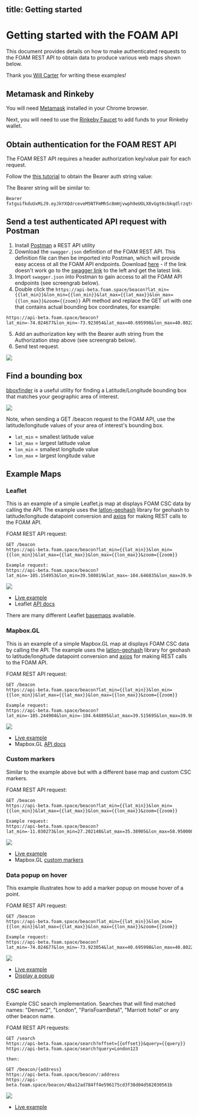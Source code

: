 title: Getting started
---

# Getting started with the FOAM API

This document provides details on how to make authenticated requests to the FOAM REST API to obtain data to produce various web maps shown below.

Thank you [Will Carter](https://github.com/FergusDevelopmentLLC/) for writing these examples!

## Metamask and Rinkeby

You will need [Metamask](https://metamask.io/) installed in your Chrome browser.

Next, you will need to use the [Rinkeby Faucet](https://www.rinkeby.io/#faucet) to add funds to your Rinkeby wallet.

## Obtain authentication for the FOAM REST API

The FOAM REST API requires a header authorization key/value pair for each request. 

Follow the [this tutorial](intro_to_api.html) to obtain the Bearer auth string value:

The Bearer string will be similar to:
```
Bearer fxtguifkduUxMiJ9.eyJkYXQdrceveM5NTFmMhSc8mHjvwph9eUOLX8vGgt6cbkqdlrzqtvw...
```

## Send a test authenticated API request with Postman

1. Install [Postman](https://www.getpostman.com/) a REST API utility 
2. Download the `swagger.json` definition of the FOAM REST API. This definition file can then be imported into Postman, which will provide easy access ot all the FOAM API endpoints. Download [here](https://f-o-a-m.github.io/foam.developer/3f1f223f5e0965a733c42bdba28adbf5/swagger.json) - if the link doesn't work go to the [swagger link](../swagger/ui.html) to the left and get the latest link.
3. Import `swagger.json` into Postman to gain access to all the FOAM API endpoints (see screengrab below).
4. Double click the `https://api-beta.foam.space/beacon?lat_min={{lat_min}}&lon_min={{lon_min}}&lat_max={{lat_max}}&lon_max={{lon_max}}&zoom={{zoom}}` API method and replace the GET url with one that contains actual bounding box coordinates, for example: 
```
https://api-beta.foam.space/beacon?lat_min=-74.024677&lon_min=-73.923054&lat_max=40.695998&lon_max=40.802245
```
5. Add an authorization key with the Bearer auth string from the Authorization step above (see screengrab below).
6. Send test request.

![](https://i.imgur.com/w3E0UoA.gif)

## Find a bounding box

[bboxfinder](http://bboxfinder.com) is a useful utility for finding a Latitude/Longitude bounding box that matches your geographic area of interest. 

![](http://storage5.static.itmages.com/i/18/0323/h_1521817819_9414564_3c23fc1852.png)

Note, when sending a GET /beacon request to the FOAM API, use the latitude/longitude values of your area of interest's bounding box.
* `lat_min` = smallest latitude value
* `lat_max` = largest latitude value
* `lon_min` = smallest longitude value
* `lon_max` = largest longitude value

## Example Maps

### Leaflet

This is an example of a simple Leaflet.js map at displays FOAM CSC data by calling the API. The example uses the [latlon-geohash](https://github.com/chrisveness/latlon-geohash) library for geohash to latitude/longitude datapoint conversion and [axios](https://github.com/axios/axios) for making REST calls to the FOAM API.

FOAM REST API request:
```
GET /beacon
https://api-beta.foam.space/beacon?lat_min={{lat_min}}&lon_min={{lon_min}}&lat_max={{lat_max}}&lon_max={{lon_max}}&zoom={{zoom}}

Example request:
https://api-beta.foam.space/beacon?lat_min=-105.154953&lon_min=39.580819&lat_max=-104.646835&lon_max=39.941857
```

![](http://storage3.static.itmages.com/i/18/0322/h_1521738128_2846268_36122b1f75.png)

* [Live example](http://bl.ocks.org/kejace/0d93e33c0da9696b0fc5db3b0fbae06d)
* Leaflet [API docs](http://leafletjs.com/reference-1.3.0.html)

There are many different Leaflet [basemaps](http://leaflet-extras.github.io/leaflet-providers/preview/) available.

### Mapbox.GL

This is an example of a simple Mapbox.GL map at displays FOAM CSC data by calling the API. The example uses the [latlon-geohash](https://github.com/chrisveness/latlon-geohash) library for geohash to latitude/longitude datapoint conversion and [axios](https://github.com/axios/axios) for making REST calls to the FOAM API.

FOAM REST API request:
```
GET /beacon
https://api-beta.foam.space/beacon?lat_min={{lat_min}}&lon_min={{lon_min}}&lat_max={{lat_max}}&lon_max={{lon_max}}&zoom={{zoom}}

Example request:
https://api-beta.foam.space/beacon?lat_min=-105.244904&lon_min=-104.648895&lat_max=39.515695&lon_max=39.985538
```

![](http://storage7.static.itmages.com/i/18/0322/h_1521738283_6444740_02c3e5b2d8.png)

* [Live example](http://bl.ocks.org/kejace/c312c8ba8f05c910b6f09dcc81212bd8)
* Mapbox.GL [API docs](https://www.mapbox.com/mapbox-gl-js/api/)

### Custom markers

Similar to the example above but with a different base map and custom CSC markers.

FOAM REST API request:
```
GET /beacon
https://api-beta.foam.space/beacon?lat_min={{lat_min}}&lon_min={{lon_min}}&lat_max={{lat_max}}&lon_max={{lon_max}}&zoom={{zoom}}

Example request:
https://api-beta.foam.space/beacon?lat_min=-11.030273&lon_min=27.202148&lat_max=35.38905&lon_max=58.950008
```

![](http://storage8.static.itmages.com/i/18/0322/h_1521738397_6180381_d2d1d3856e.png)

* [Live example](http://bl.ocks.org/kejace/42614058a148d40c549ec886dcf7bdbd)
* Mapbox.GL [custom markers](https://www.mapbox.com/help/custom-markers-gl-js/)

### Data popup on hover

This example illustrates how to add a marker popup on mouse hover of a point.

FOAM REST API request:
```
GET /beacon
https://api-beta.foam.space/beacon?lat_min={{lat_min}}&lon_min={{lon_min}}&lat_max={{lat_max}}&lon_max={{lon_max}}&zoom={{zoom}}

Example request:
https://api-beta.foam.space/beacon?lat_min=-74.024677&lon_min=-73.923054&lat_max=40.695998&lon_max=40.802245
```

![](http://storage6.static.itmages.com/i/18/0322/h_1521738706_3252718_a826d36491.png)

* [Live example](http://bl.ocks.org/kejace/356a4f31773a2edc9b1b1fec676bdfaf)
* [Display a popup](https://www.mapbox.com/mapbox-gl-js/example/popup/)

### CSC search

Example CSC search implementation. Searches that will find matched names: "Denver2", "London", "ParisFoamBeta1", "Marriott hotel" or any other beacon name.

FOAM REST API requests:
```
GET /search
https://api-beta.foam.space/search?offset={{offset}}&query={{query}}
https://api-beta.foam.space/search?query=London123

then:

GET /beacon/{address}
https://api-beta.foam.space/beacon/:address
https://api-beta.foam.space/beacon/4ba12ad784ff4e596175cd3f38d04d582030561b

```
![](https://i.imgur.com/hqGX8qx.gif)

* [Live example](http://bl.ocks.org/kejace/e29a2744e533131adfec393eb18ed1f3)
